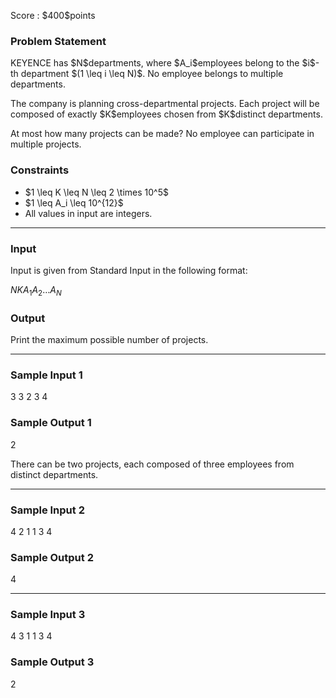 
<div>

<span>

<span>

<p>
Score : $400$points
</p>

<div>

<section>

### **Problem Statement**

<p>
KEYENCE has $N$departments, where $A_i$employees belong to the $i$-th department $(1 \leq i \leq N)$. No employee belongs to multiple departments.
</p>

<p>
The company is planning cross-departmental projects. Each project will be composed of exactly $K$employees chosen from $K$distinct departments.
</p>

<p>
At most how many projects can be made? No employee can participate in multiple projects.
</p>

</section>

</div>

<div>

<section>

### **Constraints**

<ul>

<li>
$1 \leq K \leq N \leq 2 \times 10^5$
</li>

<li>
$1 \leq A_i \leq 10^{12}$
</li>

<li>
All values in input are integers.
</li>

</ul>

</section>

</div>

---

<div>

<div>

<section>

### **Input**

<p>
Input is given from Standard Input in the following format:
</p>

<div>

$N$$K$$A_1$$A_2$$\ldots$$A_N$
</div>

</section>

</div>

<div>

<section>

### **Output**

<p>
Print the maximum possible number of projects.
</p>

</section>

</div>

</div>

---

<div>

<section>

### **Sample Input 1**

<div>

3 3
2 3 4

</div>

</section>

</div>

<div>

<section>

### **Sample Output 1**

<div>

2

</div>

<p>
There can be two projects, each composed of three employees from distinct departments.
</p>

</section>

</div>

---

<div>

<section>

### **Sample Input 2**

<div>

4 2
1 1 3 4

</div>

</section>

</div>

<div>

<section>

### **Sample Output 2**

<div>

4

</div>

</section>

</div>

---

<div>

<section>

### **Sample Input 3**

<div>

4 3
1 1 3 4

</div>

</section>

</div>

<div>

<section>

### **Sample Output 3**

<div>

2

</div>

</section>

</div>

</span>

</span>

</div>
